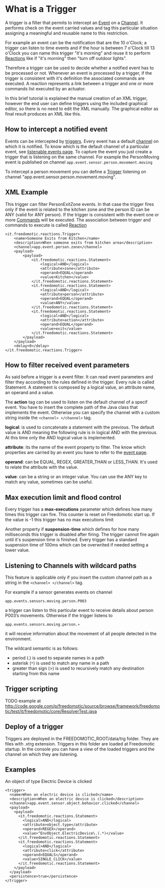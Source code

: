 # What is a Trigger #

A trigger is a filter that permits to intercept an [Event](Events.md) on a [Channel](Channel.md). It performs check on the event carried values and tag this particular situation assigning a meaningful and reusable name to this restriction.

For example an event can be the notification that are the 10 o'Clock; a trigger can listen to time events and if the hour is between 7 o'Clock till 13 o'Clock you can name this trigger "it's morning" and reuse it to perform [Reactions](Reactions.md) like if "it's morning" then "turn off outdoor lights".

Therefore a trigger can be used to decide whether a notified event has to be processed or not. Whenever an event is processed by a trigger, if the trigger is consistent with it's definition the associated commands are executed. A reaction represents a link between a trigger and one or more commands list executed by an actuator.

In this brief tutorial is explained the manual creation of an XML trigger, however the end user can define triggers using the included graphical editor, so there is no need to edit the XML manually. The graphical editor as final result produces an XML like this.

## How to intercept a notified event ##

Events can be intercepted by [triggers](Trigger.md). Every event has a default [channel](Channel.md) on which it is notified. To know which is the default channel of a particular event, see [listenable events page](EventsList.md). To capture the event you just create a trigger that is listening on the same channel.
For example the PersonMoving event is published on channel `app.event.sensor.person.movement.moving`

To intercept a person movement you can define a [Trigger](Trigger.md) listening on channel "app.event.sensor.person.movement.moving".

## XML Example ##

This trigger can filter PersonExitZone events. In that case the trigger fires only if the event is related to the kitchen zone and the person ID can be ANY (valid for ANY person). If the trigger is consistent with the event one or more [Commands](Command.md) will be executed. The association between trigger and commands to execute is called [Reaction](Reaction.md)

```
<it.freedomotic.reactions.Trigger>
    <name>Someone Exits from Kitchen</name>
    <description>When someone exits from kitchen area</description>
    <channel>app.event.person.zone</channel>
    <payload>
        <payload>
            <it.freedomotic.reactions.Statement>
                <logical>AND</logical>
                <attribute>zone</attribute>
                <operand>EQUAL</operand>
                <value>Kitchen</value>
            </it.freedomotic.reactions.Statement>
            <it.freedomotic.reactions.Statement>
                <logical>AND</logical>
                <attribute>person</attribute>
                <operand>EQUAL</operand>
                <value>ANY</value>
            </it.freedomotic.reactions.Statement>
            <it.freedomotic.reactions.Statement>
                <logical>AND</logical>
                <attribute>action</attribute>
                <operand>EQUAL</operand>
                <value>exit</value>
            </it.freedomotic.reactions.Statement>
        </payload>
    </payload>
    <delay>0</delay>
</it.freedomotic.reactions.Trigger>
```


## How to filter received event parameters ##

As said before a trigger is a event filter. It can read event parameters and filter they according to the rules defined in the trigger. Every rule is called Statement. A statement is composed by a logical value, an attribute name, an operand and a value.

The **action** tag can be used to listen on the default channel of a specif event. You have to insert the complete path of the Java class that implements the event. Otherwise you can specify the channel with a custom string inside the `<channel> </channel>` tag.

**logical**: is used to concatenate a statement with the previous. The default value is AND meaning the following rule is in logical AND with the previous. At this time only the AND logical value is implemented.

**attribute**: its the name of the event property to filter. The know which properties are carried by an event you have to refer to the [event page](Events.md).

**operand**: can be EQUAL, REGEX, GREATER\_THAN or LESS\_THAN. It's used to relate the attribute with the value.

**value**: can be a string or an integer value. You can use the ANY key to match any value, sometimes can be useful.


## Max execution limit and flood control ##

Every trigger has a **max-executions** parameter which defines how many times this trigger can fire. This counter is reset on Freedomotic start up. If the value is -1 this trigger has no max executions limit

Another property if **suspension-time** which defines for how many milliseconds this trigger is disabled after firing. The trigger cannot fire again until it's suspension time is finished. Every trigger has a standard suspension time of 100ms which can be overwrited if needed setting a lower value.

## Listening to Channels with wildcard paths ##

This feature is applicable only if you insert the custom channel path as a string in the `<channel> </channel>` tag.

For example if a sensor generates events on channel
```
app.events.sensors.moving.person.P003
```
a trigger can listen to this particular event to receive details about person P003’s movements. Otherwise if the trigger listens to
```
app.events.sensors.moving.person.∗
```
it will receive information about the movement of all people detected in the environment.

The wildcard semantic is as follows:
  * period (.) is used to separate names in a path
  * asterisk (`*`) is used to match any name in a path
  * greater than sign (>) is used to recursively match any destination starting from this name

## Trigger scripting ##
TODO
example at http://code.google.com/p/freedomotic/source/browse/framework/freedomotic/test/it/freedomotic/core/ResolverTest.java

## Deploy of a trigger ##

Triggers are deployed in the FREEDOMOTIC\_ROOT/data/trg folder. They are files with .xtrg extension. Triggers in this folder are loaded at Freedomotic startup. In the console you can have a view of the loaded triggers and the channel on which they are listening.

## Examples ##

An object of type Electric Device is clicked

```
<trigger>
  <name>When an electric device is clicked</name>
  <description>When an electric device is clicked</description>
  <channel>app.event.sensor.object.behavior.clicked</channel>
  <payload>
    <payload>
      <it.freedomotic.reactions.Statement>
        <logical>AND</logical>
        <attribute>object.type</attribute>
        <operand>REGEX</operand>
        <value>^EnvObject.ElectricDevice\.(.*)</value>
      </it.freedomotic.reactions.Statement>
      <it.freedomotic.reactions.Statement>
        <logical>AND</logical>
        <attribute>click</attribute>
        <operand>EQUALS</operand>
        <value>SINGLE_CLICK</value>
      </it.freedomotic.reactions.Statement>
    </payload>
  </payload>
  <persistence>true</persistence>
</trigger>
```
